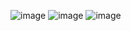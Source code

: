 ![image](https://github.com/user-attachments/assets/b46bcc0d-663d-4b4c-9602-25fb4bb95003)
![image](https://github.com/user-attachments/assets/cfb1a718-26ab-4a48-9b54-6ba1b5b03984)
![image](https://github.com/user-attachments/assets/1eece69f-785c-4271-b389-adabda22eabb)



